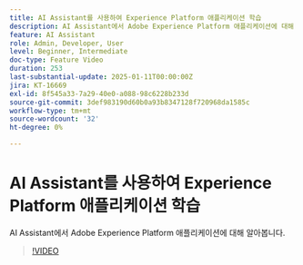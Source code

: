 ```yaml
---
title: AI Assistant를 사용하여 Experience Platform 애플리케이션 학습
description: AI Assistant에서 Adobe Experience Platform 애플리케이션에 대해 알아봅니다.
feature: AI Assistant
role: Admin, Developer, User
level: Beginner, Intermediate
doc-type: Feature Video
duration: 253
last-substantial-update: 2025-01-11T00:00:00Z
jira: KT-16669
exl-id: 8f545a33-7a29-40e0-a088-98c6228b233d
source-git-commit: 3def983190d60b0a93b8347128f720968da1585c
workflow-type: tm+mt
source-wordcount: '32'
ht-degree: 0%

---
```



# AI Assistant를 사용하여 Experience Platform 애플리케이션 학습

AI Assistant에서 Adobe Experience Platform 애플리케이션에 대해 알아봅니다.

>[!VIDEO](https://video.tv.adobe.com/v/3441024/?learn=on&enablevpops)
